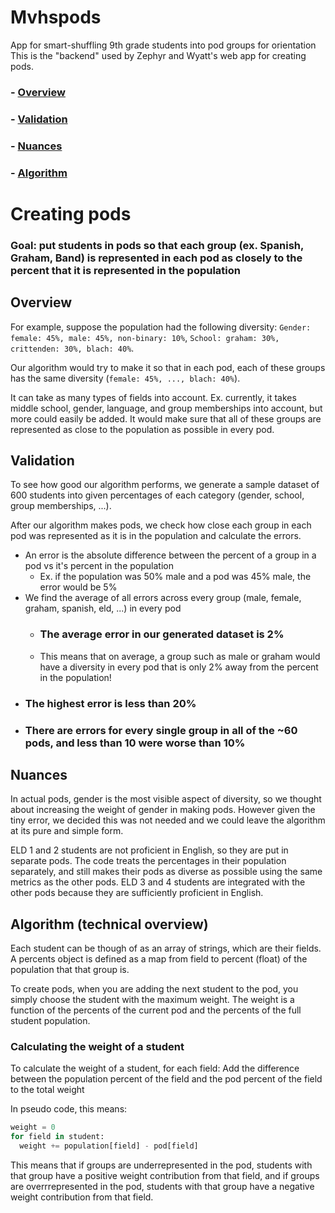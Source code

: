 # Mvhspods
App for smart-shuffling 9th grade students into pod groups for orientation
This is the "backend" used by Zephyr and Wyatt's web app for creating pods.

### - [Overview](#overview) 
### - [Validation](#validation)
### - [Nuances](#nuances)
### - [Algorithm](#algorithm-technical-overview)

# Creating pods
### Goal: put students in pods so that each group (ex. Spanish, Graham, Band) is represented in each pod as closely to the percent that it is represented in the population

## Overview
For example, suppose the population had the following diversity: `Gender: female: 45%, male: 45%, non-binary: 10%`, `School: graham: 30%, crittenden: 30%, blach: 40%`.

Our algorithm would try to make it so that in each pod, each of these groups has the same diversity (`female: 45%, ..., blach: 40%`).

It can take as many types of fields into account. Ex. currently, it takes middle school, gender, language, and group memberships into account, but more could easily be added.
It would make sure that all of these groups are represented as close to the population as possible in every pod.

## Validation
To see how good our algorithm performs, we generate a sample dataset of 600 students into given percentages of each category (gender, school, group memberships, ...).

After our algorithm makes pods, we check how close each group in each pod was represented as it is in the population and calculate the errors.
- An error is the absolute difference between the percent of a group in a pod vs it's percent in the population
    - Ex. if the population was 50% male and a pod was 45% male, the error would be 5%
- We find the average of all errors across every group (male, female, graham, spanish, eld, ...) in every pod
    - ### The average error in our generated dataset is 2%
    - This means that on average, a group such as male or graham would have a diversity in every pod that is only 2% away from the percent in the population!
- ### The highest error is less than 20%
- ### There are errors for every single group in all of the ~60 pods, and less than 10 were worse than 10%

## Nuances
In actual pods, gender is the most visible aspect of diversity, so we thought about increasing the weight of gender in making pods. However given the tiny error, we decided this was not needed and we could leave the algorithm at its pure and simple form. 

ELD 1 and 2 students are not proficient in English, so they are put in separate pods.
The code treats the percentages in their population separately, and still makes their pods as diverse as possible using the same metrics as the other pods.
ELD 3 and 4 students are integrated with the other pods because they are sufficiently proficient in English.


## Algorithm (technical overview)
Each student can be though of as an array of strings, which are their fields.
A percents object is defined as a map from field to percent (float) of the population that that group is.


To create pods, when you are adding the next student to the pod, you simply choose the student with the maximum weight.
The weight is a function of the percents of the current pod and the percents of the full student population.

### Calculating the weight of a student
To calculate the weight of a student, for each field:
Add the difference between the population percent of the field and the pod percent of the field to the total weight

In pseudo code, this means:

```python
weight = 0
for field in student:
  weight += population[field] - pod[field]
```

This means that if groups are underrepresented in the pod, students with that group have a positive weight contribution from that field, and if groups are overrrepresented in the pod, students with that group have a negative weight contribution from that field.
